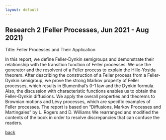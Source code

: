 ```yaml
---
layout: default
---
```


## Research 2 (Feller Processes, Jun 2021 - Aug 2021)
Title: Feller Processes and Their Application

In this report, we define Feller-Dynkin semigroups and demonstrate their relationship with the transition function of Feller processes. We use the generator and the resolvent of a Feller process to explain the Hille-Yosida theorem. After describing the construction of a Feller process from a Feller-Dynkin semigroup, we prove the strong Markov property of Feller processes, which results in Blumenthal’s 0-1 law and the Dynkin formula. Also, the discussion with characteristic functions enables us to obtain the Feller-Dynkin diffusions. We apply the overall properties and theorems to Brownian motions and Lévy processes, which are specific examples of Feller processes. The report is based on “Diffusions, Markov Processes and Martingales” by L. Rogers and D. Williams We rearranged and modified the contents of the book in order to resolve discrepancies that can confuse the readers.


[back](./)
